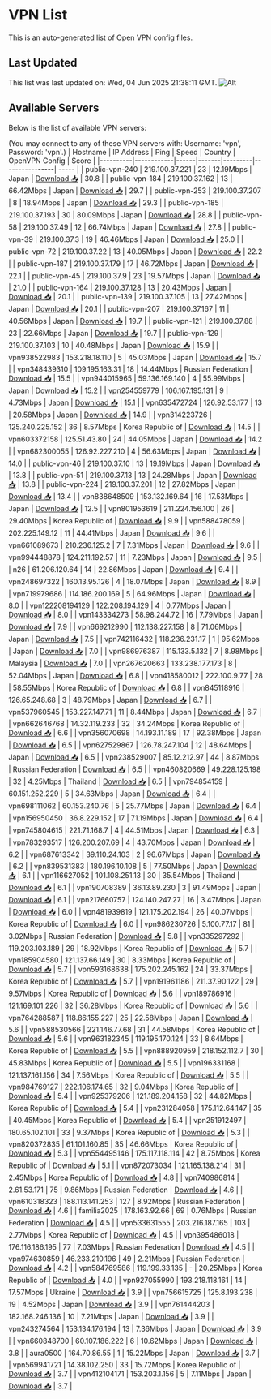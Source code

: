 # VPN List

This is an auto-generated list of Open VPN config files.

## Last Updated

This list was last updated on: Wed, 04 Jun 2025 21:38:11 GMT.
![Alt](https://repobeats.axiom.co/api/embed/186b98318ef1479477931607c1ad7d823f12451f.svg "Repobeats analytics image")

## Available Servers

Below is the list of available VPN servers:

(You may connect to any of these VPN servers with: Username: 'vpn', Password: 'vpn'.)
| Hostname | IP Address | Ping | Speed | Country | OpenVPN Config | Score |
|----------|------------|------|-------|---------|----------------| ----- |
| public-vpn-240 | 219.100.37.221 | 23 | 12.19Mbps | Japan | [Download 📥](./configs/server_0_JP.ovpn) | 30.8 |
| public-vpn-184 | 219.100.37.162 | 13 | 66.42Mbps | Japan | [Download 📥](./configs/server_1_JP.ovpn) | 29.7 |
| public-vpn-253 | 219.100.37.207 | 8 | 18.94Mbps | Japan | [Download 📥](./configs/server_2_JP.ovpn) | 29.3 |
| public-vpn-185 | 219.100.37.193 | 30 | 80.09Mbps | Japan | [Download 📥](./configs/server_3_JP.ovpn) | 28.8 |
| public-vpn-58 | 219.100.37.49 | 12 | 66.74Mbps | Japan | [Download 📥](./configs/server_4_JP.ovpn) | 27.8 |
| public-vpn-39 | 219.100.37.3 | 19 | 46.46Mbps | Japan | [Download 📥](./configs/server_5_JP.ovpn) | 25.0 |
| public-vpn-72 | 219.100.37.22 | 13 | 40.05Mbps | Japan | [Download 📥](./configs/server_6_JP.ovpn) | 22.2 |
| public-vpn-187 | 219.100.37.179 | 17 | 46.72Mbps | Japan | [Download 📥](./configs/server_7_JP.ovpn) | 22.1 |
| public-vpn-45 | 219.100.37.9 | 23 | 19.57Mbps | Japan | [Download 📥](./configs/server_8_JP.ovpn) | 21.0 |
| public-vpn-164 | 219.100.37.128 | 13 | 20.43Mbps | Japan | [Download 📥](./configs/server_9_JP.ovpn) | 20.1 |
| public-vpn-139 | 219.100.37.105 | 13 | 27.42Mbps | Japan | [Download 📥](./configs/server_10_JP.ovpn) | 20.1 |
| public-vpn-207 | 219.100.37.167 | 11 | 40.56Mbps | Japan | [Download 📥](./configs/server_11_JP.ovpn) | 19.7 |
| public-vpn-121 | 219.100.37.88 | 23 | 22.66Mbps | Japan | [Download 📥](./configs/server_12_JP.ovpn) | 19.7 |
| public-vpn-129 | 219.100.37.103 | 10 | 40.48Mbps | Japan | [Download 📥](./configs/server_13_JP.ovpn) | 15.9 |
| vpn938522983 | 153.218.18.110 | 5 | 45.03Mbps | Japan | [Download 📥](./configs/server_14_JP.ovpn) | 15.7 |
| vpn348439310 | 109.195.163.31 | 18 | 14.44Mbps | Russian Federation | [Download 📥](./configs/server_15_RU.ovpn) | 15.5 |
| vpn944015965 | 59.136.169.140 | 4 | 55.99Mbps | Japan | [Download 📥](./configs/server_16_JP.ovpn) | 15.2 |
| vpn254559779 | 106.167.195.131 | 9 | 4.73Mbps | Japan | [Download 📥](./configs/server_17_JP.ovpn) | 15.1 |
| vpn635472724 | 126.92.53.177 | 13 | 20.58Mbps | Japan | [Download 📥](./configs/server_18_JP.ovpn) | 14.9 |
| vpn314223726 | 125.240.225.152 | 36 | 8.57Mbps | Korea Republic of | [Download 📥](./configs/server_19_KR.ovpn) | 14.5 |
| vpn603372158 | 125.51.43.80 | 24 | 44.05Mbps | Japan | [Download 📥](./configs/server_20_JP.ovpn) | 14.2 |
| vpn682300055 | 126.92.227.210 | 4 | 56.63Mbps | Japan | [Download 📥](./configs/server_21_JP.ovpn) | 14.0 |
| public-vpn-46 | 219.100.37.10 | 13 | 19.19Mbps | Japan | [Download 📥](./configs/server_22_JP.ovpn) | 13.8 |
| public-vpn-51 | 219.100.37.13 | 13 | 24.28Mbps | Japan | [Download 📥](./configs/server_23_JP.ovpn) | 13.8 |
| public-vpn-224 | 219.100.37.201 | 12 | 27.82Mbps | Japan | [Download 📥](./configs/server_24_JP.ovpn) | 13.4 |
| vpn838648509 | 153.132.169.64 | 16 | 17.53Mbps | Japan | [Download 📥](./configs/server_25_JP.ovpn) | 12.5 |
| vpn801953619 | 211.224.156.100 | 26 | 29.40Mbps | Korea Republic of | [Download 📥](./configs/server_26_KR.ovpn) | 9.9 |
| vpn588478059 | 202.225.149.12 | 11 | 44.41Mbps | Japan | [Download 📥](./configs/server_27_JP.ovpn) | 9.6 |
| vpn661089673 | 210.236.125.2 | 7 | 7.31Mbps | Japan | [Download 📥](./configs/server_28_JP.ovpn) | 9.6 |
| vpn994448878 | 124.211.192.57 | 11 | 7.23Mbps | Japan | [Download 📥](./configs/server_29_JP.ovpn) | 9.5 |
| n26 | 61.206.120.64 | 14 | 22.86Mbps | Japan | [Download 📥](./configs/server_30_JP.ovpn) | 9.4 |
| vpn248697322 | 160.13.95.126 | 4 | 18.07Mbps | Japan | [Download 📥](./configs/server_31_JP.ovpn) | 8.9 |
| vpn719979686 | 114.186.200.169 | 5 | 64.96Mbps | Japan | [Download 📥](./configs/server_32_JP.ovpn) | 8.0 |
| vpn122208194129 | 122.208.194.129 | 4 | 0.77Mbps | Japan | [Download 📥](./configs/server_33_JP.ovpn) | 8.0 |
| vpn143334273 | 58.98.244.72 | 16 | 7.79Mbps | Japan | [Download 📥](./configs/server_34_JP.ovpn) | 7.9 |
| vpn669212990 | 112.138.227.158 | 8 | 71.06Mbps | Japan | [Download 📥](./configs/server_35_JP.ovpn) | 7.5 |
| vpn742116432 | 118.236.231.17 | 1 | 95.62Mbps | Japan | [Download 📥](./configs/server_36_JP.ovpn) | 7.0 |
| vpn986976387 | 115.133.5.132 | 7 | 8.98Mbps | Malaysia | [Download 📥](./configs/server_37_MY.ovpn) | 7.0 |
| vpn267620663 | 133.238.177.173 | 8 | 52.04Mbps | Japan | [Download 📥](./configs/server_38_JP.ovpn) | 6.8 |
| vpn418580012 | 222.100.9.77 | 28 | 58.55Mbps | Korea Republic of | [Download 📥](./configs/server_39_KR.ovpn) | 6.8 |
| vpn845118916 | 126.65.248.68 | 3 | 48.79Mbps | Japan | [Download 📥](./configs/server_40_JP.ovpn) | 6.7 |
| vpn537960545 | 153.227.147.71 | 11 | 8.44Mbps | Japan | [Download 📥](./configs/server_41_JP.ovpn) | 6.7 |
| vpn662646768 | 14.32.119.233 | 32 | 34.24Mbps | Korea Republic of | [Download 📥](./configs/server_42_KR.ovpn) | 6.6 |
| vpn356070698 | 14.193.11.189 | 17 | 92.38Mbps | Japan | [Download 📥](./configs/server_43_JP.ovpn) | 6.5 |
| vpn627529867 | 126.78.247.104 | 12 | 48.64Mbps | Japan | [Download 📥](./configs/server_44_JP.ovpn) | 6.5 |
| vpn238529007 | 85.12.212.97 | 44 | 8.87Mbps | Russian Federation | [Download 📥](./configs/server_45_RU.ovpn) | 6.5 |
| vpn460820669 | 49.228.125.198 | 32 | 4.25Mbps | Thailand | [Download 📥](./configs/server_46_TH.ovpn) | 6.5 |
| vpn794854159 | 60.151.252.229 | 5 | 34.63Mbps | Japan | [Download 📥](./configs/server_47_JP.ovpn) | 6.4 |
| vpn698111062 | 60.153.240.76 | 5 | 25.77Mbps | Japan | [Download 📥](./configs/server_48_JP.ovpn) | 6.4 |
| vpn156950450 | 36.8.229.152 | 17 | 71.19Mbps | Japan | [Download 📥](./configs/server_49_JP.ovpn) | 6.4 |
| vpn745804615 | 221.71.168.7 | 4 | 44.51Mbps | Japan | [Download 📥](./configs/server_50_JP.ovpn) | 6.3 |
| vpn783293517 | 126.200.207.69 | 4 | 43.70Mbps | Japan | [Download 📥](./configs/server_51_JP.ovpn) | 6.2 |
| vpn687613342 | 39.110.24.103 | 2 | 96.67Mbps | Japan | [Download 📥](./configs/server_52_JP.ovpn) | 6.2 |
| vpn839531383 | 180.196.10.108 | 5 | 77.50Mbps | Japan | [Download 📥](./configs/server_53_JP.ovpn) | 6.1 |
| vpn116627052 | 101.108.251.13 | 30 | 35.54Mbps | Thailand | [Download 📥](./configs/server_54_TH.ovpn) | 6.1 |
| vpn190708389 | 36.13.89.230 | 3 | 91.49Mbps | Japan | [Download 📥](./configs/server_55_JP.ovpn) | 6.1 |
| vpn217660757 | 124.140.247.27 | 16 | 3.47Mbps | Japan | [Download 📥](./configs/server_56_JP.ovpn) | 6.0 |
| vpn481939819 | 121.175.202.194 | 26 | 40.07Mbps | Korea Republic of | [Download 📥](./configs/server_57_KR.ovpn) | 6.0 |
| vpn986230726 | 5.100.77.17 | 81 | 3.02Mbps | Russian Federation | [Download 📥](./configs/server_58_RU.ovpn) | 5.8 |
| vpn335297292 | 119.203.103.189 | 29 | 18.92Mbps | Korea Republic of | [Download 📥](./configs/server_59_KR.ovpn) | 5.7 |
| vpn185904580 | 121.137.66.149 | 30 | 8.33Mbps | Korea Republic of | [Download 📥](./configs/server_60_KR.ovpn) | 5.7 |
| vpn593168638 | 175.202.245.162 | 24 | 33.37Mbps | Korea Republic of | [Download 📥](./configs/server_61_KR.ovpn) | 5.7 |
| vpn191961186 | 211.37.90.122 | 29 | 9.57Mbps | Korea Republic of | [Download 📥](./configs/server_62_KR.ovpn) | 5.6 |
| vpn189786916 | 121.169.101.226 | 32 | 36.28Mbps | Korea Republic of | [Download 📥](./configs/server_63_KR.ovpn) | 5.6 |
| vpn764288587 | 118.86.155.227 | 25 | 22.58Mbps | Japan | [Download 📥](./configs/server_64_JP.ovpn) | 5.6 |
| vpn588530566 | 221.146.77.68 | 31 | 44.58Mbps | Korea Republic of | [Download 📥](./configs/server_65_KR.ovpn) | 5.6 |
| vpn963182345 | 119.195.170.124 | 33 | 8.64Mbps | Korea Republic of | [Download 📥](./configs/server_66_KR.ovpn) | 5.5 |
| vpn888920959 | 218.152.112.7 | 30 | 45.83Mbps | Korea Republic of | [Download 📥](./configs/server_67_KR.ovpn) | 5.5 |
| vpn196331168 | 121.137.161.156 | 34 | 7.56Mbps | Korea Republic of | [Download 📥](./configs/server_68_KR.ovpn) | 5.5 |
| vpn984769127 | 222.106.174.65 | 32 | 9.04Mbps | Korea Republic of | [Download 📥](./configs/server_69_KR.ovpn) | 5.4 |
| vpn925379206 | 121.189.204.158 | 32 | 44.82Mbps | Korea Republic of | [Download 📥](./configs/server_70_KR.ovpn) | 5.4 |
| vpn231284058 | 175.112.64.147 | 35 | 40.45Mbps | Korea Republic of | [Download 📥](./configs/server_71_KR.ovpn) | 5.4 |
| vpn251912497 | 180.65.102.101 | 33 | 9.37Mbps | Korea Republic of | [Download 📥](./configs/server_72_KR.ovpn) | 5.3 |
| vpn820372835 | 61.101.160.85 | 35 | 46.66Mbps | Korea Republic of | [Download 📥](./configs/server_73_KR.ovpn) | 5.3 |
| vpn554495146 | 175.117.118.114 | 42 | 8.75Mbps | Korea Republic of | [Download 📥](./configs/server_74_KR.ovpn) | 5.1 |
| vpn872073034 | 121.165.138.214 | 31 | 2.45Mbps | Korea Republic of | [Download 📥](./configs/server_75_KR.ovpn) | 4.8 |
| vpn740986814 | 2.61.53.171 | 75 | 9.86Mbps | Russian Federation | [Download 📥](./configs/server_76_RU.ovpn) | 4.6 |
| vpn610318323 | 188.113.141.253 | 127 | 8.92Mbps | Russian Federation | [Download 📥](./configs/server_77_RU.ovpn) | 4.6 |
| familia2025 | 178.163.92.66 | 69 | 0.76Mbps | Russian Federation | [Download 📥](./configs/server_78_RU.ovpn) | 4.5 |
| vpn533631555 | 203.216.187.165 | 103 | 2.77Mbps | Korea Republic of | [Download 📥](./configs/server_79_KR.ovpn) | 4.5 |
| vpn395486018 | 176.116.186.195 | 77 | 7.03Mbps | Russian Federation | [Download 📥](./configs/server_80_RU.ovpn) | 4.5 |
| vpn974630859 | 46.233.210.196 | 49 | 2.21Mbps | Russian Federation | [Download 📥](./configs/server_81_RU.ovpn) | 4.2 |
| vpn584769586 | 119.199.33.135 | - | 20.25Mbps | Korea Republic of | [Download 📥](./configs/server_82_KR.ovpn) | 4.0 |
| vpn927055990 | 193.218.118.161 | 14 | 17.57Mbps | Ukraine | [Download 📥](./configs/server_83_UA.ovpn) | 3.9 |
| vpn756615725 | 125.8.193.238 | 19 | 4.52Mbps | Japan | [Download 📥](./configs/server_84_JP.ovpn) | 3.9 |
| vpn761444203 | 182.168.246.136 | 10 | 7.21Mbps | Japan | [Download 📥](./configs/server_85_JP.ovpn) | 3.9 |
| vpn243274564 | 153.134.176.194 | 13 | 7.36Mbps | Japan | [Download 📥](./configs/server_86_JP.ovpn) | 3.9 |
| vpn660848700 | 60.107.186.222 | 6 | 10.62Mbps | Japan | [Download 📥](./configs/server_87_JP.ovpn) | 3.8 |
| aura0500 | 164.70.86.55 | 1 | 15.22Mbps | Japan | [Download 📥](./configs/server_88_JP.ovpn) | 3.7 |
| vpn569941721 | 14.38.102.250 | 33 | 15.72Mbps | Korea Republic of | [Download 📥](./configs/server_89_KR.ovpn) | 3.7 |
| vpn412104171 | 153.203.1.156 | 5 | 7.11Mbps | Japan | [Download 📥](./configs/server_90_JP.ovpn) | 3.7 |
